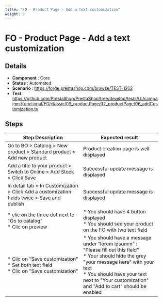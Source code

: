 ```yaml
---
title: "FO - Product Page - Add a text customization"
weight: 5
---
```


# FO - Product Page - Add a text customization
## Details
* **Component** : Core
* **Status** : Automated
* **Scenario** : https://forge.prestashop.com/browse/TEST-1262
* **Test** : https://github.com/PrestaShop/PrestaShop/tree/develop/tests/UI/campaigns/functional/FO/classic/09_productPage/02_productPage/06_addCustomization.ts

## Steps
| Step Description | Expected result |
| ----- | ----- |
| Go to BO > Catalog > New product > Standard product > Add new product | Product creation page is well displayed |
| Add a title to your product > Switch to Online > Add Stock > Click Save | Successful update message is displayed |
| In detail tab > In Customization > Click Add a customization fields twice > Save and publish | Successful update message is displayed |
| * clic on the three dot next to "Go to catalog" <br> * Clic on preview | * You should have 4 button displayed<br> * You should see your product on the FO with two text field |
| * Clic on "Save customization"<br> * Set both text field <br> * Clic on "Save customization" | * You should have a message under "lorem ipsumm" : "Please fill out this field"<br> * Your should hide the grey "your message here" with your text <br> * You should have your text next to "Your customization" and "Add to cart" should be enabled |
